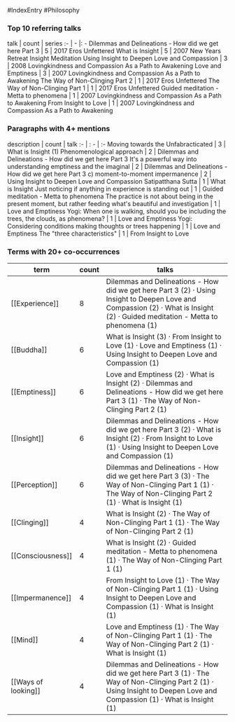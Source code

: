 #IndexEntry #Philosophy

### Top 10 referring talks
talk | count | series
:- | - |: -
<a data-href="Dilemmas and Delineations - How did we get here Part 3" class="internal-link">Dilemmas and Delineations - How did we get here Part 3</a> | 5 | <a data-href="2017 Eros Unfettered" class="internal-link">2017 Eros Unfettered</a>
<a data-href="What is Insight" class="internal-link">What is Insight</a> | 5 | <a data-href="2007 New Years Retreat Insight Meditation" class="internal-link">2007 New Years Retreat Insight Meditation</a>
<a data-href="Using Insight to Deepen Love and Compassion" class="internal-link">Using Insight to Deepen Love and Compassion</a> | 3 | <a data-href="2008 Lovingkindness and Compassion As a Path to Awakening" class="internal-link">2008 Lovingkindness and Compassion As a Path to Awakening</a>
<a data-href="Love and Emptiness" class="internal-link">Love and Emptiness</a> | 3 | <a data-href="2007 Lovingkindness and Compassion As a Path to Awakening" class="internal-link">2007 Lovingkindness and Compassion As a Path to Awakening</a>
<a data-href="The Way of Non-Clinging Part 2" class="internal-link">The Way of Non-Clinging Part 2</a> | 1 | <a data-href="2017 Eros Unfettered" class="internal-link">2017 Eros Unfettered</a>
<a data-href="The Way of Non-Clinging Part 1" class="internal-link">The Way of Non-Clinging Part 1</a> | 1 | <a data-href="2017 Eros Unfettered" class="internal-link">2017 Eros Unfettered</a>
<a data-href="Guided meditation - Metta to phenomena" class="internal-link">Guided meditation - Metta to phenomena</a> | 1 | <a data-href="2007 Lovingkindness and Compassion As a Path to Awakening" class="internal-link">2007 Lovingkindness and Compassion As a Path to Awakening</a>
<a data-href="From Insight to Love" class="internal-link">From Insight to Love</a> | 1 | <a data-href="2007 Lovingkindness and Compassion As a Path to Awakening" class="internal-link">2007 Lovingkindness and Compassion As a Path to Awakening</a>

### Paragraphs with 4+ mentions
description | count | talk
:- | : - | :-
<a aria-label-position="top" aria-label="What is Insight > Moving towards the Unfabracticated" data-href="What is Insight#Moving towards the Unfabracticated" class="internal-link">Moving towards the Unfabracticated</a> | 3 | <a data-href="What is Insight" class="internal-link">What is Insight</a>
<a aria-label-position="top" aria-label="Dilemmas and Delineations - How did we get here Part 3 > 1 Phenomenological approach" data-href="Dilemmas and Delineations - How did we get here Part 3#1 Phenomenological approach" class="internal-link">(1) Phenomenological approach</a> | 2 | <a data-href="Dilemmas and Delineations - How did we get here Part 3" class="internal-link">Dilemmas and Delineations - How did we get here Part 3</a>
<a aria-label-position="top" aria-label="Dilemmas and Delineations - How did we get here Part 3 > Its a powerful way into understanding emptiness and the imaginal" data-href="Dilemmas and Delineations - How did we get here Part 3#It's a powerful way into understanding emptiness and the imaginal" class="internal-link">It&#x27;s a powerful way into understanding emptiness and the imaginal</a> | 2 | <a data-href="Dilemmas and Delineations - How did we get here Part 3" class="internal-link">Dilemmas and Delineations - How did we get here Part 3</a>
<a aria-label-position="top" aria-label="Using Insight to Deepen Love and Compassion > c moment-to-moment impermanence" data-href="Using Insight to Deepen Love and Compassion#c moment-to-moment impermanence" class="internal-link">c) moment-to-moment impermanence</a> | 2 | <a data-href="Using Insight to Deepen Love and Compassion" class="internal-link">Using Insight to Deepen Love and Compassion</a>
<a aria-label-position="top" aria-label="What is Insight > Satipatthana Sutta" data-href="What is Insight#Satipatthana Sutta" class="internal-link">Satipatthana Sutta</a> | 1 | <a data-href="What is Insight" class="internal-link">What is Insight</a>
<a aria-label-position="top" aria-label="Guided meditation - Metta to phenomena > Just noticing if anything in experience is standing out" data-href="Guided meditation - Metta to phenomena#Just noticing if anything in experience is standing out" class="internal-link">Just noticing if anything in experience is standing out</a> | 1 | <a data-href="Guided meditation - Metta to phenomena" class="internal-link">Guided meditation - Metta to phenomena</a>
<a aria-label-position="top" aria-label="Love and Emptiness > The practice is not about being in the present moment but rather feeding whats beautiful and investigation" data-href="Love and Emptiness#The practice is not about being in the present moment but rather feeding what's beautiful and investigation" class="internal-link">The practice is not about being in the present moment, but rather feeding what&#x27;s beautiful and investigation</a> | 1 | <a data-href="Love and Emptiness" class="internal-link">Love and Emptiness</a>
<a aria-label-position="top" aria-label="Love and Emptiness > Yogi When one is walking should you be including the trees the clouds as phenomena" data-href="Love and Emptiness#Yogi When one is walking should you be including the trees the clouds as phenomena" class="internal-link">Yogi: When one is walking, should you be including the trees, the clouds, as phenomena?</a> | 1 | <a data-href="Love and Emptiness" class="internal-link">Love and Emptiness</a>
<a aria-label-position="top" aria-label="Love and Emptiness > Yogi Considering conditions making thoughts or trees happening" data-href="Love and Emptiness#Yogi Considering conditions making thoughts or trees happening" class="internal-link">Yogi: Considering conditions making thoughts or trees happening</a> | 1 | <a data-href="Love and Emptiness" class="internal-link">Love and Emptiness</a>
<a aria-label-position="top" aria-label="From Insight to Love > The three characteristics" data-href="From Insight to Love#The three characteristics" class="internal-link">The &quot;three characteristics&quot;</a> | 1 | <a data-href="From Insight to Love" class="internal-link">From Insight to Love</a>

### Terms with 20+ co-occurrences
term | count | talks
-|-|-
[[Experience]] | 8 | <span class="counts"><a data-href="Dilemmas and Delineations - How did we get here Part 3" class="internal-link">Dilemmas and Delineations - How did we get here Part 3</a> (2) · <a data-href="Using Insight to Deepen Love and Compassion" class="internal-link">Using Insight to Deepen Love and Compassion</a> (2) · <a data-href="What is Insight" class="internal-link">What is Insight</a> (2) · <a data-href="Guided meditation - Metta to phenomena" class="internal-link">Guided meditation - Metta to phenomena</a> (1)</span> 
[[Buddha]] | 6 | <span class="counts"><a data-href="What is Insight" class="internal-link">What is Insight</a> (3) · <a data-href="From Insight to Love" class="internal-link">From Insight to Love</a> (1) · <a data-href="Love and Emptiness" class="internal-link">Love and Emptiness</a> (1) · <a data-href="Using Insight to Deepen Love and Compassion" class="internal-link">Using Insight to Deepen Love and Compassion</a> (1)</span> 
[[Emptiness]] | 6 | <span class="counts"><a data-href="Love and Emptiness" class="internal-link">Love and Emptiness</a> (2) · <a data-href="What is Insight" class="internal-link">What is Insight</a> (2) · <a data-href="Dilemmas and Delineations - How did we get here Part 3" class="internal-link">Dilemmas and Delineations - How did we get here Part 3</a> (1) · <a data-href="The Way of Non-Clinging Part 2" class="internal-link">The Way of Non-Clinging Part 2</a> (1)</span> 
[[Insight]] | 6 | <span class="counts"><a data-href="Dilemmas and Delineations - How did we get here Part 3" class="internal-link">Dilemmas and Delineations - How did we get here Part 3</a> (2) · <a data-href="What is Insight" class="internal-link">What is Insight</a> (2) · <a data-href="From Insight to Love" class="internal-link">From Insight to Love</a> (1) · <a data-href="Using Insight to Deepen Love and Compassion" class="internal-link">Using Insight to Deepen Love and Compassion</a> (1)</span> 
[[Perception]] | 6 | <span class="counts"><a data-href="Dilemmas and Delineations - How did we get here Part 3" class="internal-link">Dilemmas and Delineations - How did we get here Part 3</a> (3) · <a data-href="The Way of Non-Clinging Part 1" class="internal-link">The Way of Non-Clinging Part 1</a> (1) · <a data-href="The Way of Non-Clinging Part 2" class="internal-link">The Way of Non-Clinging Part 2</a> (1) · <a data-href="What is Insight" class="internal-link">What is Insight</a> (1)</span> 
[[Clinging]] | 4 | <span class="counts"><a data-href="What is Insight" class="internal-link">What is Insight</a> (2) · <a data-href="The Way of Non-Clinging Part 1" class="internal-link">The Way of Non-Clinging Part 1</a> (1) · <a data-href="The Way of Non-Clinging Part 2" class="internal-link">The Way of Non-Clinging Part 2</a> (1)</span> 
[[Consciousness]] | 4 | <span class="counts"><a data-href="What is Insight" class="internal-link">What is Insight</a> (2) · <a data-href="Guided meditation - Metta to phenomena" class="internal-link">Guided meditation - Metta to phenomena</a> (1) · <a data-href="The Way of Non-Clinging Part 1" class="internal-link">The Way of Non-Clinging Part 1</a> (1)</span> 
[[Impermanence]] | 4 | <span class="counts"><a data-href="From Insight to Love" class="internal-link">From Insight to Love</a> (1) · <a data-href="The Way of Non-Clinging Part 1" class="internal-link">The Way of Non-Clinging Part 1</a> (1) · <a data-href="Using Insight to Deepen Love and Compassion" class="internal-link">Using Insight to Deepen Love and Compassion</a> (1) · <a data-href="What is Insight" class="internal-link">What is Insight</a> (1)</span> 
[[Mind]] | 4 | <span class="counts"><a data-href="Love and Emptiness" class="internal-link">Love and Emptiness</a> (1) · <a data-href="The Way of Non-Clinging Part 1" class="internal-link">The Way of Non-Clinging Part 1</a> (1) · <a data-href="The Way of Non-Clinging Part 2" class="internal-link">The Way of Non-Clinging Part 2</a> (1) · <a data-href="What is Insight" class="internal-link">What is Insight</a> (1)</span> 
[[Ways of looking]] | 4 | <span class="counts"><a data-href="Dilemmas and Delineations - How did we get here Part 3" class="internal-link">Dilemmas and Delineations - How did we get here Part 3</a> (1) · <a data-href="The Way of Non-Clinging Part 2" class="internal-link">The Way of Non-Clinging Part 2</a> (1) · <a data-href="Using Insight to Deepen Love and Compassion" class="internal-link">Using Insight to Deepen Love and Compassion</a> (1) · <a data-href="What is Insight" class="internal-link">What is Insight</a> (1)</span> 

